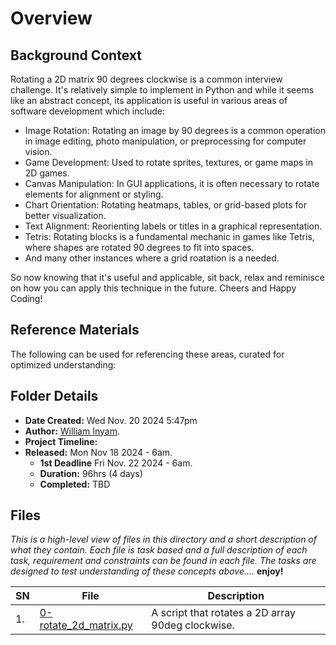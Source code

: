 # Overview #

## Background Context ##
Rotating a 2D matrix 90 degrees clockwise is a common interview challenge.  It's relatively simple to implement in Python and while it seems like an abstract concept, its application is useful in various areas of software development which include:
- Image Rotation: Rotating an image by 90 degrees is a common operation in image editing, photo manipulation, or preprocessing for computer vision.
- Game Development: Used to rotate sprites, textures, or game maps in 2D games.
- Canvas Manipulation: In GUI applications, it is often necessary to rotate elements for alignment or styling.
- Chart Orientation: Rotating heatmaps, tables, or grid-based plots for better visualization.
- Text Alignment: Reorienting labels or titles in a graphical representation.
- Tetris: Rotating blocks is a fundamental mechanic in games like Tetris, where shapes are rotated 90 degrees to fit into spaces.
- And many other instances where a grid roatation is a needed.

So now knowing that it's useful and applicable, sit back, relax and reminisce on how you can apply this technique in the future. Cheers and Happy Coding!

## Reference Materials ##
The following can be used for referencing these areas, curated for optimized understanding:


## Folder Details ###
- **Date Created:** Wed Nov. 20 2024 5:47pm
- **Author:** [William Inyam](https.//github.com/thecypherzen).
- **Project Timeline:**
- **Released:** Mon Nov 18 2024 - 6am.
  - **1st Deadline** Fri Nov. 22 2024 - 6am.
  - **Duration:** 96hrs (4 days)
  - **Completed:** TBD


## Files  ###
*This is a high-level view of files in this directory and a short description of what they contain. Each file is task based and a full description of each task, requirement and constraints can be found in each file. The tasks are designed to test understanding of these concepts above....* **enjoy!**

| **SN** | File                         | Description                                         |
|----|----------------------------------------------------|---------------------------------------|
| 1. | [0-rotate_2d_matrix.py](https://github.com/thecypherzen/alx-interview/tree/main/0x07-rotate_2d_matrix/0-rotate_2d_matrix.py) | A script that rotates a 2D array 90deg clockwise. |
